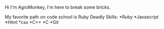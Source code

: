 Hi I'm AgroMonkey, I'm here to break some bricks.

My favorite path on code school is Ruby
Deadly Skills: 
*Ruby
*Javascript
*Html
*css
*C++
*C
*Git